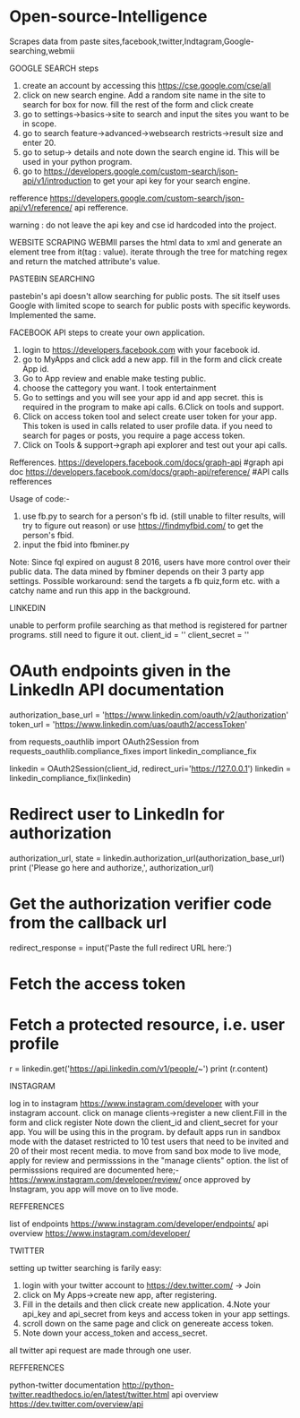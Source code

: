 # Open-source-Intelligence
Scrapes data from paste sites,facebook,twitter,Indtagram,Google-searching,webmii

GOOGLE SEARCH
steps
1. create an account by accessing this https://cse.google.com/cse/all
2. click on new search engine. Add a random site name in the site to search for box for now. fill the rest of the form
and click create
3. go to settings->basics->site to search and input the sites you want to be in scope.
4. go to search feature->advanced->websearch restricts->result size and enter 20.
5. go to setup-> details and note down the search engine id. This will be used in your python program.
6. go to https://developers.google.com/custom-search/json-api/v1/introduction to get your api key for your search engine.

refference
https://developers.google.com/custom-search/json-api/v1/reference/ api refference.

warning : do not leave the api key and cse id hardcoded into the project.

WEBSITE SCRAPING
WEBMII
parses the html data to xml and generate an element tree from it(tag : value). iterate through the tree for matching
regex and return the matched attribute's value.

PASTEBIN SEARCHING

pastebin's api doesn't allow searching for public posts. The sit itself uses Google with limited scope to search for public
posts with specific keywords. Implemented the same.

FACEBOOK API
steps to create your own application.
1. login to https://developers.facebook.com with your facebook id.
2. go to MyApps and click add a new app. fill in the form and click create App id.
3. Go to App review and enable make testing public.
4. choose the cattegory you want. I took entertainment
5. Go to settings and you will see your app id and app secret. this is required in the program to make api calls.
6.Click on tools and support.
7. Click on access token tool and select create user token for your app. This token is used in calls related to user profile data.
if you need to search for pages or posts, you require a page access token.
8. Click on Tools & support->graph api explorer and test out your api calls.

Refferences.
https://developers.facebook.com/docs/graph-api #graph api doc
https://developers.facebook.com/docs/graph-api/reference/ #API calls refferences

Usage of code:-
1. use fb.py to search for a person's fb id. (still unable to filter results, will try to figure out reason) or use
https://findmyfbid.com/ to get the person's fbid.
2. input the fbid into fbminer.py

Note: Since fql expired on august 8 2016, users have more control over their public data. The data mined by fbminer
depends on their 3 party app settings. Possible workaround: send the targets a fb quiz,form etc. with a catchy name and
run this app in the background.





 LINKEDIN

 unable to perform profile searching as that method is registered for partner programs. still need to figure it out.
 client_id = ''
client_secret = ''

# OAuth endpoints given in the LinkedIn API documentation
authorization_base_url = 'https://www.linkedin.com/oauth/v2/authorization'
token_url = 'https://www.linkedin.com/uas/oauth2/accessToken'

from requests_oauthlib import OAuth2Session
from requests_oauthlib.compliance_fixes import linkedin_compliance_fix

linkedin = OAuth2Session(client_id, redirect_uri='https://127.0.0.1')
linkedin = linkedin_compliance_fix(linkedin)

# Redirect user to LinkedIn for authorization
authorization_url, state = linkedin.authorization_url(authorization_base_url)
print ('Please go here and authorize,', authorization_url)

# Get the authorization verifier code from the callback url
redirect_response = input('Paste the full redirect URL here:')

 # Fetch the access token
# Fetch a protected resource, i.e. user profile
r = linkedin.get('https://api.linkedin.com/v1/people/~')
print (r.content)

INSTAGRAM

log in to instagram https://www.instagram.com/developer with your instagram account.
click on manage clients->register a new client.Fill in the form and click register
Note down the client_id and client_secret for your app. You will be using this in the program.
by default apps run in sandbox mode with the dataset restricted to 10 test users that need to be invited and 20 of their
most recent media.
to move from sand box mode to live mode, apply for review and permisssions in the "manage clients" option.
the list of permisssions required are documented here;- https://www.instagram.com/developer/review/
once approved by Instagram, you app will move on to live mode.

REFFERENCES

list of endpoints https://www.instagram.com/developer/endpoints/
api overview https://www.instagram.com/developer/

TWITTER

setting up twitter searching is farily easy:
1. login with your twitter account to https://dev.twitter.com/ -> Join
2. click on My Apps->create new app, after registering.
3. Fill in the details and then click create new application.
4.Note your api_key and api_secret from keys and access token in your app settings.
5. scroll down on the same page and click on genereate access token.
6. Note down your access_token and access_secret.

all twitter api request are made through one user.

REFFERENCES

python-twitter documentation http://python-twitter.readthedocs.io/en/latest/twitter.html
api overview https://dev.twitter.com/overview/api
